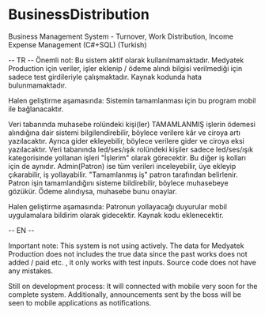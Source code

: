 # BusinessDistribution
Business Management System - Turnover, Work Distribution, Income Expense Management (C#+SQL) (Turkish) 

-- TR --
Önemli not: Bu sistem aktif olarak kullanılmamaktadır. Medyatek Production için veriler, işler eklenip / ödeme alındı bilgisi verilmediği için sadece test girdileriyle çalışmaktadır. Kaynak kodunda hata bulunmamaktadır.

Halen geliştirme aşamasında: Sistemin tamamlanması için bu program mobil ile bağlanacaktır.

Veri tabanında muhasebe rolündeki kişi(ler) TAMAMLANMIŞ işlerin ödemesi alındığına dair sistemi bilgilendirebilir, böylece verilere kâr ve ciroya artı yazılacaktır. Ayrıca gider ekleyebilir, böylece verilere gider ve ciroya eksi yazılacaktır. Veri tabanında led/ses/ışık rolündeki kişiler sadece led/ses/ışık kategorisinde yollanan işleri "İşlerim" olarak görecektir. Bu diğer iş kolları için de aynıdır. Admin(Patron) ise tüm verileri inceleyebilir, üye ekleyip çıkarabilir, iş yollayabilir. "Tamamlanmış iş" patron tarafından belirlenir. Patron işin tamamlandığını sisteme bildirebilir, böylece muhasebeye gözükür. Ödeme alındıysa, muhasebe bunu onaylar.

Halen geliştirme aşamasında: Patronun yollayacağı duyurular mobil uygulamalara bildirim olarak gidecektir.
Kaynak kodu eklenecektir.

-- EN --

Important note: This system is not using actively. The data for Medyatek Production does not includes the true data since the past works does not added / paid etc. , it only works with test inputs. Source code does not have any mistakes.

Still on development process: It will connected with mobile very soon for the complete system. Additionally, announcements sent by the boss will be seen to mobile applications as notifications.

